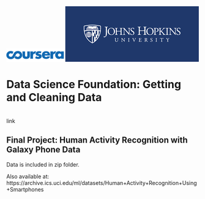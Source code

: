 <html>
<img src="courseralogo.png"></img>
<img src="jhulogo.png"></img> 
<h1> <a url="https://www.coursera.org/learn/data-cleaning/home/welcome">Data Science Foundation: Getting and Cleaning Data</a></h1>
<br>
<a url="https://www.coursera.org/learn/data-cleaning/home/welcome">link</a>
</html>

## **Final Project: Human Activity Recognition with Galaxy Phone Data** ##

<html>
<p>Data is included in zip folder.</p> 
<p>Also available at: https://archive.ics.uci.edu/ml/datasets/Human+Activity+Recognition+Using+Smartphones </p>
</html>

